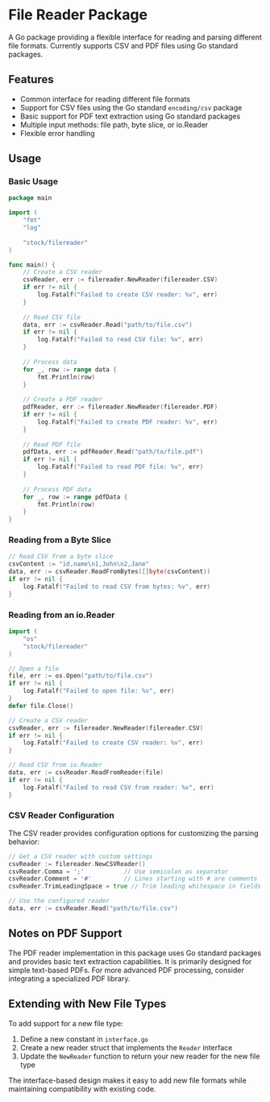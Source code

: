 # File Reader Package

A Go package providing a flexible interface for reading and parsing different file formats. Currently supports CSV and PDF files using Go standard packages.

## Features

- Common interface for reading different file formats
- Support for CSV files using the Go standard `encoding/csv` package
- Basic support for PDF text extraction using Go standard packages
- Multiple input methods: file path, byte slice, or io.Reader
- Flexible error handling

## Usage

### Basic Usage

```go
package main

import (
    "fmt"
    "log"
    
    "stock/filereader"
)

func main() {
    // Create a CSV reader
    csvReader, err := filereader.NewReader(filereader.CSV)
    if err != nil {
        log.Fatalf("Failed to create CSV reader: %v", err)
    }
    
    // Read CSV file
    data, err := csvReader.Read("path/to/file.csv")
    if err != nil {
        log.Fatalf("Failed to read CSV file: %v", err)
    }
    
    // Process data
    for _, row := range data {
        fmt.Println(row)
    }
    
    // Create a PDF reader
    pdfReader, err := filereader.NewReader(filereader.PDF)
    if err != nil {
        log.Fatalf("Failed to create PDF reader: %v", err)
    }
    
    // Read PDF file
    pdfData, err := pdfReader.Read("path/to/file.pdf")
    if err != nil {
        log.Fatalf("Failed to read PDF file: %v", err)
    }
    
    // Process PDF data
    for _, row := range pdfData {
        fmt.Println(row)
    }
}
```

### Reading from a Byte Slice

```go
// Read CSV from a byte slice
csvContent := "id,name\n1,John\n2,Jane"
data, err := csvReader.ReadFromBytes([]byte(csvContent))
if err != nil {
    log.Fatalf("Failed to read CSV from bytes: %v", err)
}
```

### Reading from an io.Reader

```go
import (
    "os"
    "stock/filereader"
)

// Open a file
file, err := os.Open("path/to/file.csv")
if err != nil {
    log.Fatalf("Failed to open file: %v", err)
}
defer file.Close()

// Create a CSV reader
csvReader, err := filereader.NewReader(filereader.CSV)
if err != nil {
    log.Fatalf("Failed to create CSV reader: %v", err)
}

// Read CSV from io.Reader
data, err := csvReader.ReadFromReader(file)
if err != nil {
    log.Fatalf("Failed to read CSV from reader: %v", err)
}
```

### CSV Reader Configuration

The CSV reader provides configuration options for customizing the parsing behavior:

```go
// Get a CSV reader with custom settings
csvReader := filereader.NewCSVReader()
csvReader.Comma = ';'           // Use semicolon as separator
csvReader.Comment = '#'         // Lines starting with # are comments
csvReader.TrimLeadingSpace = true // Trim leading whitespace in fields

// Use the configured reader
data, err := csvReader.Read("path/to/file.csv")
```

## Notes on PDF Support

The PDF reader implementation in this package uses Go standard packages and provides basic text extraction capabilities. It is primarily designed for simple text-based PDFs. For more advanced PDF processing, consider integrating a specialized PDF library.

## Extending with New File Types

To add support for a new file type:

1. Define a new constant in `interface.go`
2. Create a new reader struct that implements the `Reader` interface
3. Update the `NewReader` function to return your new reader for the new file type

The interface-based design makes it easy to add new file formats while maintaining compatibility with existing code. 
